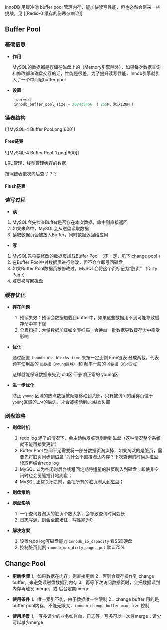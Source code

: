InnoDB 用缓冲池 buffer pool 管理内存，能加快读写性能，但也必然会带来一些挑战。见 [[Redis-0 缓存的伤寒杂病论]]

## Buffer Pool

### 基础信息

- **作用**

	MySQL的数据都是存储在磁盘上的（Memory引擎除外），如果每次数据查询和修改都和磁盘交互的话，性能是很差，为了提升读写性能，Inndb引擎就引入了一个中间层buffer pool

-  **设置**

```SQL
	[server]
	innodb_buffer_pool_size = 268435456 （ 265M，默认128M ）
```

### 链表结构

![[MySQL-4 Buffer Pool.png|600]]

#### Free链表

![[MySQL-4 Buffer Pool-1.png|600]]

LRU管理，线型管理缓存的数据

按照链表依次向后查？？？

#### Flush链表


### 读写过程

- **读**

1.  MySQL会先检查Buffer是否存在本次数据，命中则直接返回
2.  如果未命中，MySQL会从磁盘读取数据
3.  读取数据页会被放入Buffer，同时数据返回给应用

- **写**

1.  MySQL先将要修改的数据页加载Buffer Pool （不一定，见下 change pool ）
2.  在Buffer Pool中对数据页进行修改，但不会立即写回磁盘
3.  如果Buffer Pool数据页被修改过，MySQL会将这个页标记为“脏页” （Dirty Page）
4.  脏页被写回磁盘

### 缓存优化

- **存在问题**

	1.  预读失效：预读会数据加载到buffer中，如果这些数据用不到可能导致缓存命中率下降
	2.  全表扫描：大量数据加载如全表扫描，会换血一批数据导致缓存命中率受影响


-  **优化**

	  通过配置 `innodb_old_blocks_time` 来按一定比例 Free链表 分成两截，代表频率使用高的 `热数据（young区域）`  和  频率一般的 `冷数据（old区域）`
	  
	  这样就能保证数据来先到 old区 不影响正常的 young区


- **进一步优化**

	 防止 `young` 区域的热点数据被频繁移动到头部，只有被访问的缓存页位于`young`区域的`1/4`的后边，才会被移动到`LRU链表`头部


### 刷盘策略

-  **刷盘时机**

	1.  redo log 满了的情况下，会主动触发脏页刷新到磁盘（这种情况整个系统就不能再接受更新）
	2.  Buffer Pool 空间不足需要将一部分数据页淘汰掉，如果淘汰的是脏页，需要先将脏页同步到磁盘
		`为什么不直接淘汰内存？下次查询的时候从磁盘读取再结合redo log
	3.  MySQL 认为空闲时后台线程回定期将适量的脏页刷入到磁盘；即使非空闲时也会见缝插针地刷盘；
	4.  MySQL 正常关闭之前，会把所有的脏页刷入到磁盘；

-  **刷盘策略**

-  **刷盘影响**
  
	1.  一个查询要淘汰的脏页个数太多，会导致查询时间变长
	2.  日志写满，则会全部堵住，写性能为0

- **解决方案**

	1.  设置redo log写磁盘能力 `innodb_io_capacity`  看SSD硬盘
	2.  控制脏页比例 `innodb_max_dirty_pages_pct` 默认75%

## Change Pool

-  **更新步骤**
	1、如果数据在内存，则直接更新
	2、否则会缓存操作到 change buffer，来避免读磁盘数据到内存
	3、再等下次访问数据页时，会把数据读到内存再触发 merge，或 后台定期merge

-  **使用条件**
	1、唯一索引不能，由于数据唯一性限制
	2、change buffer 用的是 buffer pool内存，不能无限大，`innodb_change_buffer_max_size` 控制

-  **使用场景**
	1、 写多读少的业务如账单、日志等。写多可以一次性merge；读少可以减少merge
